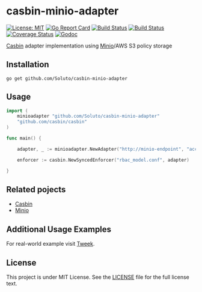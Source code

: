 # casbin-minio-adapter

[![License: MIT](https://img.shields.io/badge/License-MIT-yellow.svg)](https://opensource.org/licenses/MIT)
[![Go Report Card](https://goreportcard.com/badge/github.com/Soluto/casbin-minio-adapter)](https://goreportcard.com/report/github.com/Soluto/casbin-minio-adapter)
[![Build Status](https://travis-ci.org/Soluto/casbin-minio-adapter.svg?branch=master)](https://travis-ci.org/Soluto/casbin-minio-adapter)
[![Build Status](https://ci.appveyor.com/api/projects/status/github/Soluto/casbin-minio-adapter?branch=master&svg=true)](https://ci.appveyor.com/project/Soluto/casbin-minio-adapter)
[![Coverage Status](https://coveralls.io/repos/github/Soluto/casbin-minio-adapter/badge.svg?branch=master)](https://coveralls.io/github/Soluto/casbin-minio-adapter?branch=master)
[![Godoc](https://godoc.org/github.com/Soluto/casbin-minio-adapter?status.svg)](https://godoc.org/github.com/Soluto/casbin-minio-adapter)

[Casbin](https://github.com/casbin/casbin) adapter implementation using [Minio](https://github.com/minio/minio)/AWS S3 policy storage

## Installation

    go get github.com/Soluto/casbin-minio-adapter

## Usage

```go
import (
    minioadapter "github.com/Soluto/casbin-minio-adapter"
    "github.com/casbin/casbin"
)

func main() {

    adapter, _ := minioadapter.NewAdapter("http://minio-endpoint", "accessKey", "secretKey", false, "casbin-bucker", "policy.csv")

    enforcer := casbin.NewSyncedEnforcer("rbac_model.conf", adapter)

}
```

## Related pojects

- [Casbin](https://github.com/casbin/casbin)
- [Minio](https://github.com/minio/minio)

## Additional Usage Examples

For real-world example visit [Tweek](https://github.com/Soluto/tweek).

## License

This project is under MIT License. See the [LICENSE](LICENSE) file for the full license text.